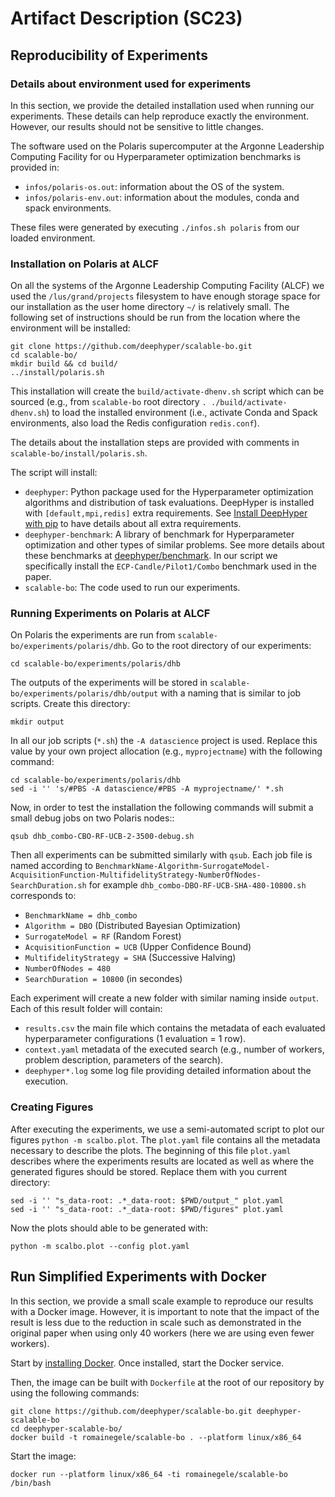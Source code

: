 # Artifact Description (SC23)

## Reproducibility of Experiments


### Details about environment used for experiments

In this section, we provide the detailed installation used when running our experiments. These details can help reproduce exactly the environment. However, our results should not be sensitive to little changes.

The software used on the Polaris supercomputer at the Argonne Leadership Computing Facility for ou Hyperparameter optimization benchmarks is provided in:
- `infos/polaris-os.out`: information about the OS of the system.
- `infos/polaris-env.out`: information about the modules, conda and spack environments.

These files were generated by executing `./infos.sh polaris` from our loaded environment.

### Installation on Polaris at ALCF

On all the systems of the Argonne Leadership Computing Facility (ALCF) we used the `/lus/grand/projects` filesystem to have enough storage space for our installation as the user home directory `~/` is relatively small. The following set of instructions should be run from the location where the environment will be installed:

```console
git clone https://github.com/deephyper/scalable-bo.git
cd scalable-bo/
mkdir build && cd build/
../install/polaris.sh
```

This installation will create the `build/activate-dhenv.sh` script which can be sourced (e.g., from `scalable-bo` root directory `. ./build/activate-dhenv.sh`) to load the installed environment (i.e., activate Conda and Spack environments, also load the Redis configuration `redis.conf`).

The details about the installation steps are provided with comments in `scalable-bo/install/polaris.sh`.

The script will install:
- `deephyper`: Python package used for the Hyperparameter optimization algorithms and distribution of task evaluations. DeepHyper is installed with `[default,mpi,redis]` extra requirements. See [Install DeepHyper with pip](https://deephyper.readthedocs.io/en/latest/install/pip.html) to have details about all extra requirements.
- `deephyper-benchmark`: A library of benchmark for Hyperparameter optimization and other types of similar problems. See more details about these benchmarks at [deephyper/benchmark](https://github.com/deephyper/benchmark). In our script we specifically install the `ECP-Candle/Pilot1/Combo` benchmark used in the paper.
- `scalable-bo`: The code used to run our experiments.

### Running Experiments on Polaris at ALCF

On Polaris the experiments are run from `scalable-bo/experiments/polaris/dhb`. Go to the root directory of our experiments:

```console
cd scalable-bo/experiments/polaris/dhb
```

The outputs of the experiments will be stored in `scalable-bo/experiments/polaris/dhb/output` with a naming that is similar to job scripts. Create this directory: 

```console
mkdir output
```

In all our job scripts (`*.sh`) the `-A datascience` project is used. Replace this value by your own project allocation (e.g., `myprojectname`) with the following command:

```console
cd scalable-bo/experiments/polaris/dhb
sed -i '' 's/#PBS -A datascience/#PBS -A myprojectname/' *.sh
```

Now, in order to test the installation the following commands will submit a small debug jobs on two Polaris nodes::

```console
qsub dhb_combo-CBO-RF-UCB-2-3500-debug.sh
```

Then all experiments can be submitted similarly with `qsub`. Each job file is named according to `BenchmarkName-Algorithm-SurrogateModel-AcquisitionFunction-MultifidelityStrategy-NumberOfNodes-SearchDuration.sh` for example `dhb_combo-DBO-RF-UCB-SHA-480-10800.sh` corresponds to:
- `BenchmarkName = dhb_combo`
- `Algorithm = DBO` (Distributed Bayesian Optimization)
- `SurrogateModel = RF` (Random Forest)
- `AcquisitionFunction = UCB` (Upper Confidence Bound)
- `MultifidelityStrategy = SHA` (Successive Halving)
- `NumberOfNodes = 480`
- `SearchDuration = 10800` (in secondes)

Each experiment will create a new folder with similar naming inside `output`. Each of this result folder will contain:
- `results.csv` the main file which contains the metadata of each evaluated hyperparameter configurations (1 evaluation = 1 row).
- `context.yaml` metadata of the executed search (e.g., number of workers, problem description, parameters of the search).
- `deephyper*.log` some log file providing detailed information about the execution.

### Creating Figures

After executing the experiments, we use a semi-automated script to plot our figures `python -m scalbo.plot`. The `plot.yaml` file contains all the metadata necessary to describe the plots. The beginning of  this file `plot.yaml` describes where the experiments results are located as well as where the generated figures should be stored. Replace them with you current directory:

```console
sed -i '' "s_data-root: .*_data-root: $PWD/output_" plot.yaml
sed -i '' "s_data-root: .*_data-root: $PWD/figures" plot.yaml
```

Now the plots should able to be generated with:

```console
python -m scalbo.plot --config plot.yaml
```

## Run Simplified Experiments with Docker

In this section, we provide a small scale example to reproduce our results with a Docker image. However, it is important to note that the impact of the result is less due to the reduction in scale such as demonstrated in the original paper when using only 40 workers (here we are using even fewer workers).

Start by [installing Docker](https://docs.docker.com/get-docker/). Once installed, start the Docker service.

Then, the image can be built with `Dockerfile` at the root of our repository by using the following commands:

```console
git clone https://github.com/deephyper/scalable-bo.git deephyper-scalable-bo
cd deephyper-scalable-bo/
docker build -t romainegele/scalable-bo . --platform linux/x86_64
```

Start the image:

```console
docker run --platform linux/x86_64 -ti romainegele/scalable-bo /bin/bash
```
